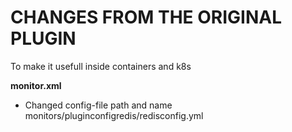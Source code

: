 # CHANGES FROM THE ORIGINAL PLUGIN

To make it usefull inside containers and k8s

**monitor.xml**  
   - Changed config-file path and name
monitors/pluginconfigredis/redisconfig.yml
